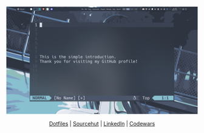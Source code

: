 <p align="center">
  <a href="#">
    <img alt="Banner" src="https://raw.githubusercontent.com/ikr4-m/ikr4-m/master/github_banner.png">
  </a>
</p>

<p align="center">
  <a href="https://github.com/ikr4-m/dotfiles">Dotfiles</a> | 
  <a href="https://git.sr.ht/~munn">Sourcehut</a> | 
  <a href="https://www.linkedin.com/in/ikramullah-ikram-0a85b8151/">LinkedIn</a> | 
  <a href="https://www.codewars.com/users/ikr4mm">Codewars</a>
</p>
